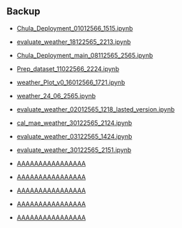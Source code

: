 ## Backup


- <p><a href="https://colab.research.google.com/drive/16in5kpmcy4t-colTDOi7eOKunMI5tv2k?usp=sharing">Chula_Deployment_01012566_1515.ipynb</a></p>
- <p><a href="https://colab.research.google.com/drive/1_WGuikQAb9s64l_2cQbCvm_RzqlMWiSg?usp=sharing">evaluate_weather_18122565_2213.ipynb</a></p>
- <p><a href="https://colab.research.google.com/drive/14G2BaDNOtFfLC4VBTG4un5tSqFphNjW5?usp=sharing">Chula_Deployment_main_08112565_2565.ipynb</a></p>
- <p><a href="https://colab.research.google.com/drive/1IWC_OEwM5vysfZiBFvrGbtqrl3IKqQYC?usp=sharing">Prep_dataset_11022566_2224.ipynb</a></p>
- <p><a href="https://colab.research.google.com/drive/1JJUcW6mzS1hNbrI8KnJy5iXIvB-ovWPS?usp=sharing">weather_Plot_v0_16012566_1721.ipynb</a></p>
- <p><a href="https://colab.research.google.com/drive/1DP6D96UlRGKkh1rJcHqA7UjrqzJ7h-st?usp=sharing">weather_24_06_2565.ipynb</a></p>
- <p><a href="https://colab.research.google.com/drive/1r6pLdmFMdYRSY8AY5SsBl6kPZkUsndXH?usp=sharing">evaluate_weather_02012565_1218_lasted_version.ipynb</a></p>
- <p><a href="https://colab.research.google.com/drive/1tZy1oME48jJ8mp_ytBNxLmV6ZAfolkV9?usp=sharing">cal_mae_weather_30122565_2124.ipynb</a></p>
- <p><a href="https://colab.research.google.com/drive/15AhDVZTNUzBqwdZkfX2RhwWJUXxMsGzx?usp=sharing">evaluate_weather_03122565_1424.ipynb</a></p>
- <p><a href="https://colab.research.google.com/drive/1vnic0w3Hu9Dg9swQ7SUo1Ifgx2gc2_fW?usp=sharing">evaluate_weather_30122565_2151.ipynb</a></p>
- <p><a href="AAAAAAAAAAAAAAAA">AAAAAAAAAAAAAAAA</a></p>
- <p><a href="AAAAAAAAAAAAAAAA">AAAAAAAAAAAAAAAA</a></p>
- <p><a href="AAAAAAAAAAAAAAAA">AAAAAAAAAAAAAAAA</a></p>
- <p><a href="AAAAAAAAAAAAAAAA">AAAAAAAAAAAAAAAA</a></p>
- <p><a href="AAAAAAAAAAAAAAAA">AAAAAAAAAAAAAAAA</a></p>



